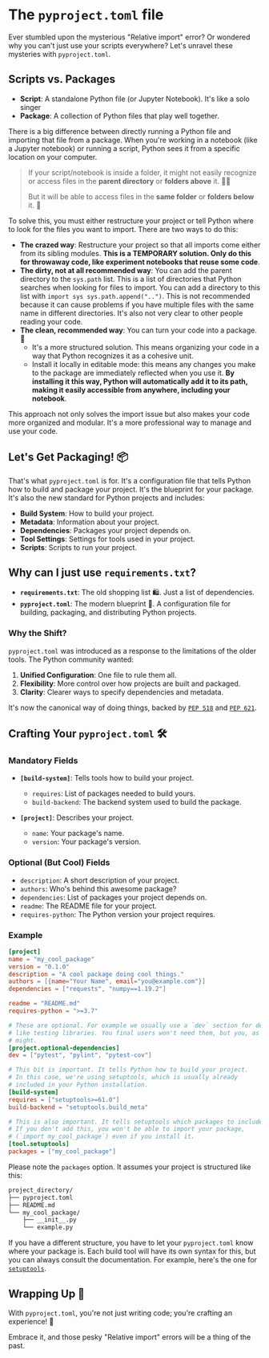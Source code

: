 # The `pyproject.toml` file

Ever stumbled upon the mysterious "Relative import" error? Or wondered why you can't just use your scripts everywhere? Let's unravel these mysteries with `pyproject.toml`.

## Scripts vs. Packages

- **Script**: A standalone Python file (or Jupyter Notebook). It's like a solo singer
- **Package**: A collection of Python files that play well together.

There is a big difference between directly running a Python file and importing that file from a package. When you're working in a notebook (like a Jupyter notebook) or running a script, Python sees it from a specific location on your computer.

> If your script/notebook is inside a folder, it might not easily recognize or access files in the **parent directory** or **folders above** it. 😵‍💫
>
> But it will be able to access files in the **same folder** or **folders below** it. 🤗

To solve this, you must either restructure your project or tell Python where to look for the files you want to import. There are two ways to do this:

- **The crazed way**: Restructure your project so that all imports come either from its sibling modules. **This is a TEMPORARY solution. Only do this for throwaway code, like experiment notebooks that reuse some code**.
- **The dirty, not at all recommended way**: You can add the parent directory to the `sys.path` list. This is a list of directories that Python searches when looking for files to import. You can add a directory to this list with `import sys sys.path.append("..")`. This is not recommended because it can cause problems if you have multiple files with the same name in different directories. It's also not very clear to other people reading your code.
- **The clean, recommended way**: You can turn your code into a package. 🎉
  - It's a more structured solution. This means organizing your code in a way that Python recognizes it as a cohesive unit.
  - Install it locally in editable mode: this means any changes you make to the package are immediately reflected when you use it. **By installing it this way, Python will automatically add it to its path, making it easily accessible from anywhere, including your notebook**.

This approach not only solves the import issue but also makes your code more organized and modular. It's a more professional way to manage and use your code.

## Let's Get Packaging! 📦

That's what `pyproject.toml` is for. It's a configuration file that tells Python how to build and package your project. It's the blueprint for your package. It's also the new standard for Python projects and includes:

- **Build System**: How to build your project.
- **Metadata**: Information about your project.
- **Dependencies**: Packages your project depends on.
- **Tool Settings**: Settings for tools used in your project.
- **Scripts**: Scripts to run your project.

## Why can I just use `requirements.txt`?

- **`requirements.txt`**: The old shopping list 🛍️. Just a list of dependencies.
- **`pyproject.toml`**: The modern blueprint 🏰. A configuration file for building, packaging, and distributing Python projects.

### Why the Shift?

`pyproject.toml` was introduced as a response to the limitations of the older tools. The Python community wanted:

1. **Unified Configuration**: One file to rule them all.
2. **Flexibility**: More control over how projects are built and packaged.
3. **Clarity**: Clearer ways to specify dependencies and metadata.

It's now the canonical way of doing things, backed by [`PEP 518`](https://peps.python.org/pep-0518/) and [`PEP 621`](https://peps.python.org/pep-0621/).

## Crafting Your `pyproject.toml` 🛠️

### Mandatory Fields

- **`[build-system]`**: Tells tools how to build your project.
  - `requires`: List of packages needed to build yours.
  - `build-backend`: The backend system used to build the package.

- **`[project]`**: Describes your project.
  - `name`: Your package's name.
  - `version`: Your package's version.

### Optional (But Cool) Fields

- `description`: A short description of your project.
- `authors`: Who's behind this awesome package?
- `dependencies`: List of packages your project depends on.
- `readme`: The README file for your project.
- `requires-python`: The Python version your project requires.

### Example

```toml
[project]
name = "my_cool_package"
version = "0.1.0"
description = "A cool package doing cool things."
authors = [{name="Your Name", email="you@example.com"}]
dependencies = ["requests", "numpy==1.19.2"]

readme = "README.md"
requires-python = ">=3.7"

# These are optional. For example we usually use a `dev` section for dev dependencies
# like testing libraries. You final users won't need them, but you, as the developer,
# might.
[project.optional-dependencies]
dev = ["pytest", "pylint", "pytest-cov"]

# This bit is important. It tells Python how to build your project.
# In this case, we're using setuptools, which is usually already
# included in your Python installation.
[build-system]
requires = ["setuptools>=61.0"]
build-backend = "setuptools.build_meta"

# This is also important. It tells setuptools which packages to include.
# If you don't add this, you won't be able to import your package, 
# (`import my_cool_package`) even if you install it.
[tool.setuptools]
packages = ["my_cool_package"]
```

Please note the `packages` option. It assumes your project is structured like this:

```bash
project_directory/
├── pyproject.toml
├── README.md
└── my_cool_package/
    ├── __init__.py
    └── example.py
```

If you have a different structure, you have to let your `pyproject.toml` know where your package is. Each build tool will have its own syntax for this, but you can always consult the documentation. For example, here's the one for [`setuptools`](https://setuptools.pypa.io/en/latest/userguide/pyproject_config.html).

## Wrapping Up 🎉

With `pyproject.toml`, you're not just writing code; you're crafting an experience! 🌈

Embrace it, and those pesky "Relative import" errors will be a thing of the past.
